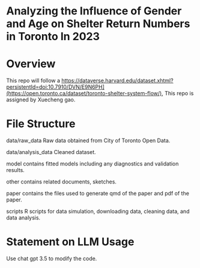 # Analyzing the Influence of Gender and Age on Shelter Return Numbers in Toronto In 2023
# Overview
This repo will follow a https://dataverse.harvard.edu/dataset.xhtml?persistentId=doi:10.7910/DVN/E9N6PH](https://open.toronto.ca/dataset/toronto-shelter-system-flow/), This repo is assigned by Xuecheng gao.

# File Structure
data/raw_data Raw data obtained from City of Toronto Open Data.

data/analysis_data Cleaned dataset.

model contains fitted models including any diagnostics and validation results.

other contains related documents, sketches.

paper contains the files used to generate qmd of the paper and pdf of the paper.

scripts R scripts for data simulation, downloading data, cleaning data, and data analysis.

# Statement on LLM Usage
Use chat gpt 3.5 to modify the code.
